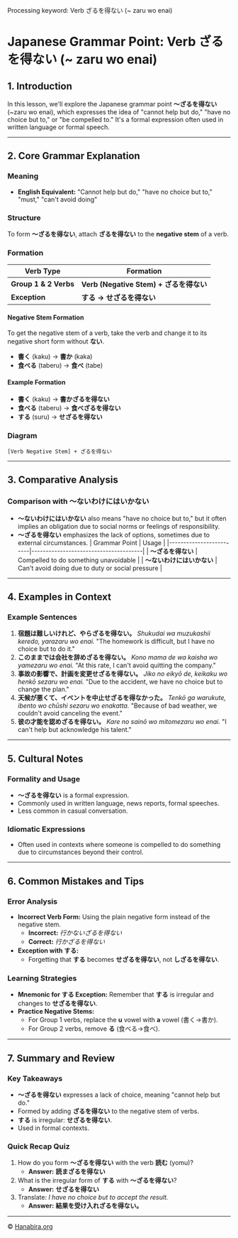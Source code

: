 Processing keyword: Verb ざるを得ない (~ zaru wo enai)
# Japanese Grammar Point: Verb ざるを得ない (~ zaru wo enai)

## 1. Introduction
In this lesson, we'll explore the Japanese grammar point **～ざるを得ない** (~zaru wo enai), which expresses the idea of "cannot help but do," "have no choice but to," or "be compelled to." It's a formal expression often used in written language or formal speech.

---
## 2. Core Grammar Explanation
### Meaning
- **English Equivalent:** "Cannot help but do," "have no choice but to," "must," "can't avoid doing"
### Structure
To form **～ざるを得ない**, attach **ざるを得ない** to the **negative stem** of a verb.
### Formation
| Verb Type     | Formation                          |
|---------------|------------------------------------|
| **Group 1 & 2 Verbs** | **Verb (Negative Stem) + ざるを得ない** |
| **Exception** | **する → せざるを得ない**             |
#### Negative Stem Formation
To get the negative stem of a verb, take the verb and change it to its negative short form without **ない**.
- **書く** (kaku) → **書か** (kaka)
- **食べる** (taberu) → **食べ** (tabe)
#### Example Formation
- **書く** (kaku) → **書かざるを得ない**
- **食べる** (taberu) → **食べざるを得ない**
- **する** (suru) → **せざるを得ない**
### Diagram
```
[Verb Negative Stem] + ざるを得ない
```
---
## 3. Comparative Analysis
### Comparison with ～ないわけにはいかない
- **～ないわけにはいかない** also means "have no choice but to," but it often implies an obligation due to social norms or feelings of responsibility.
- **～ざるを得ない** emphasizes the lack of options, sometimes due to external circumstances.
| Grammar Point           | Usage                                 |
|-------------------------|---------------------------------------|
| **～ざるを得ない**         | Compelled to do something unavoidable |
| **～ないわけにはいかない** | Can't avoid doing due to duty or social pressure |
---
## 4. Examples in Context
### Example Sentences
1. **宿題は難しいけれど、やらざるを得ない。**
   *Shukudai wa muzukashii keredo, yarazaru wo enai.*
   "The homework is difficult, but I have no choice but to do it."
2. **このままでは会社を辞めざるを得ない。**
   *Kono mama de wa kaisha wo yamezaru wo enai.*
   "At this rate, I can't avoid quitting the company."
3. **事故の影響で、計画を変更せざるを得ない。**
   *Jiko no eikyō de, keikaku wo henkō sezaru wo enai.*
   "Due to the accident, we have no choice but to change the plan."
4. **天候が悪くて、イベントを中止せざるを得なかった。**
   *Tenkō ga warukute, ibento wo chūshi sezaru wo enakatta.*
   "Because of bad weather, we couldn't avoid canceling the event."
5. **彼の才能を認めざるを得ない。**
   *Kare no sainō wo mitomezaru wo enai.*
   "I can't help but acknowledge his talent."
---
## 5. Cultural Notes
### Formality and Usage
- **～ざるを得ない** is a formal expression.
- Commonly used in written language, news reports, formal speeches.
- Less common in casual conversation.
### Idiomatic Expressions
- Often used in contexts where someone is compelled to do something due to circumstances beyond their control.
---
## 6. Common Mistakes and Tips
### Error Analysis
- **Incorrect Verb Form:** Using the plain negative form instead of the negative stem.
  - **Incorrect:** *行かないざるを得ない*
  - **Correct:** *行かざるを得ない*
- **Exception with する:**
  - Forgetting that **する** becomes **せざるを得ない**, not **しざるを得ない**.
### Learning Strategies
- **Mnemonic for する Exception:** Remember that **する** is irregular and changes to **せざるを得ない**.
- **Practice Negative Stems:**
  - For Group 1 verbs, replace the **u** vowel with **a** vowel (書く→書か).
  - For Group 2 verbs, remove **る** (食べる→食べ).
---
## 7. Summary and Review
### Key Takeaways
- **～ざるを得ない** expresses a lack of choice, meaning "cannot help but do."
- Formed by adding **ざるを得ない** to the negative stem of verbs.
- **する** is irregular: **せざるを得ない**.
- Used in formal contexts.
### Quick Recap Quiz
1. How do you form **～ざるを得ない** with the verb **読む** (yomu)?
   - **Answer:** **読まざるを得ない**
2. What is the irregular form of **する** with **～ざるを得ない**?
   - **Answer:** **せざるを得ない**
3. Translate: *I have no choice but to accept the result.*
   - **Answer:** **結果を受け入れざるを得ない。**


---

© [Hanabira.org](https://hanabira.org)
